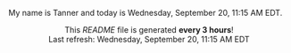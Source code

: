 My name is Tanner and today is Wednesday, September 20, 11:15 AM EDT.

<p align="center">This <i>README</i> file is generated <b>every 3 hours</b>!</br>Last refresh: Wednesday, September 20, 11:15 AM EDT<br /></p>
